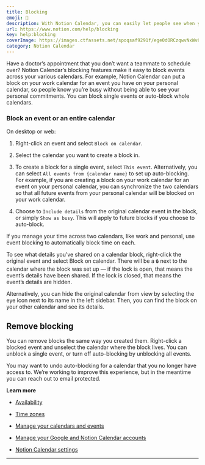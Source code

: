 ```yaml
---
title: Blocking
emoji: 🚫
description: With Notion Calendar, you can easily let people see when you are or aren't available 🚫
url: https://www.notion.com/help/blocking
key: help:blocking
coverImage: https://images.ctfassets.net/spoqsaf9291f/ege0dORCzqwvNxWv6xtVg/1f570151029778ccbbe41027fd75d564/Blocking_visual_reference.png
category: Notion Calendar
---
```


Have a doctor’s appointment that you don’t want a teammate to schedule over? Notion Calendar’s blocking features make it easy to block events across your various calendars. For example, Notion Calendar can put a block on your work calendar for an event you have on your personal calendar, so people know you’re busy without being able to see your personal commitments. You can block single events or auto-block whole calendars.

### Block an event or an entire calendar

On desktop or web:

1. Right-click an event and select `Block on calendar`.

2. Select the calendar you want to create a block in.

3. To create a block for a single event, select `This event`. Alternatively, you can select `All events from {calendar name}` to set up auto-blocking. For example, if you are creating a block on your work calendar for an event on your personal calendar, you can synchronize the two calendars so that all future events from your personal calendar will be blocked on your work calendar.

4. Choose to `Include details` from the original calendar event in the block, or simply `Show as busy`. This will apply to future blocks if you choose to auto-block.

[](//videos.ctfassets.net/spoqsaf9291f/2nHP24YLWO6wcqf02lErUJ/4e33bd41a6518e011eb9448d619bc15f/event_blocking.mp4)

If you manage your time across two calendars, like work and personal, use event blocking to automatically block time on each.

To see what details you’ve shared on a calendar block, right-click the original event and select Block on calendar. There will be a `🔒` next to the calendar where the block was set up — if the lock is open, that means the event’s details have been shared. If the lock is closed, that means the event’s details are hidden.

Alternatively, you can hide the original calendar from view by selecting the eye icon next to its name in the left sidebar. Then, you can find the block on your other calendar and see its details.

## Remove blocking

You can remove blocks the same way you created them. Right-click a blocked event and unselect the calendar where the block lives. You can unblock a single event, or turn off auto-blocking by unblocking all events.

You may want to undo auto-blocking for a calendar that you no longer have access to. We’re working to improve this experience, but in the meantime you can reach out to email protected.

**Learn more**

* [Availability](https://www.notion.com/help/availability-blocking-and-time-zones)

* [Time zones](https://www.notion.com/help/time-zones)

* [Manage your calendars and events](https://www.notion.com/help/manage-your-calendars-and-events)

* [Manage your Google and Notion Calendar accounts](https://www.notion.com/help/manage-your-google-and-notion-calendar-accounts)

* [Notion Calendar settings](https://www.notion.com/help/notion-calendar-settings)

****
